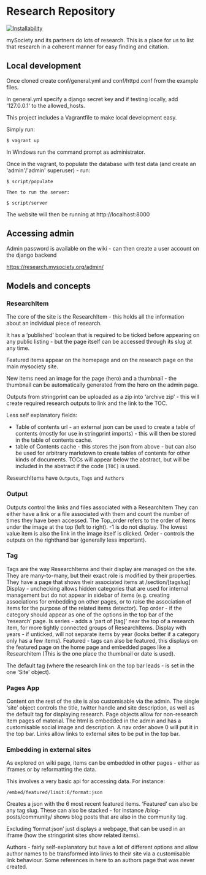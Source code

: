 # Research Repository


[![Installability](http://img.shields.io/badge/installability-gold-ffd700.svg)]()

mySociety and its partners do lots of research. This is a place for us to list that research in a coherent manner for easy finding and citation.

## Local development


Once cloned create conf/general.yml and conf/httpd.conf from the example files.

In general.yml specify a django secret key and if testing locally, add '127.0.0.1' to the allowed_hosts.
    
This project includes a Vagrantfile to make local development easy.

Simply run:

    $ vagrant up

In Windows run the command prompt as administrator. 
    
Once in the vagrant, to populate the database with test data (and create an 'admin'/'admin' superuser) - run:

	$ script/populate
	
	Then to run the server:
	
	$ script/server

The website will then be running at http://localhost:8000


## Accessing admin

Admin password is available on the wiki - can then create a user account on the django backend

https://research.mysociety.org/admin/ 


## Models and concepts

### ResearchItem

The core of the site is the ResearchItem - this holds all the information about an individual piece of research.

It has a ‘published’ boolean that is required to be ticked before appearing on any public listing  - but the page itself can be accessed through its slug at any time.

Featured items appear on the homepage and on the research page on the main mysociety site. 

New items need an image for the page (hero) and a thumbnail - the thumbnail can be automatically generated from the hero on the admin page. 

Outputs from stringprint can be uploaded as a zip into ‘archive zip’ - this will create required research outputs to link and the link to the TOC.

Less self explanatory fields:

- Table of contents url - an external json can be used to create a table of contents (mostly for use in stringprint imports)  - this will then be stored in the table of contents cache. 
- table of Contents cache - this stores the json from above - but can also be used for arbitrary markdown to create tables of contents for other kinds of documents. TOCs will appear below the abstract, but will be included in the abstract if the code `[TOC]` is used. 

ResearchItems have `Outputs`, `Tags` and `Authors`

### Output

Outputs control the links and files associated with a ResearchItem
They can either have a link or a file associated with them and count the number of times they have been accessed.
The Top_order refers to the order of items under the image at the top (left to right). -1 is do not display. The lowest value item is also the link in the image itself is clicked. 
Order - controls the outputs on the righthand bar (generally less important). 

### Tag
Tags are the way ResearchItems and their display are managed on the site. They are many-to-many, but their exact role is modified by their properties. They have a page that shows their associated items at /section/[tagslug]
Display - unchecking allows hidden categories that are used for internal management but do not appear in sidebar of items (e.g. creating associations for embedding on other pages, or to raise the association of items for the purpose of the related items detector). 
Top order - if the category should appear as one of the options in the top bar of the ‘research’ page. 
Is series - adds a ‘part of [tag]’ near the top of a research item, for more tightly connected groups of ResearchItems. 
Display with years - if unticked, will not separate items by year (looks better if a category only has a few items). 
Featured - tags can also be featured, this displays on the featured page on the home page and embedded pages like a Researchitem (This is the one place the thumbnail or date is used). 

The default tag (where the research link on the top bar leads - is set in the one ‘Site’ object). 

### Pages App

Content on the rest of the site is also customisable via the admin. 
The single ‘site’ object controls the title, twitter handle and site description, as well as the default tag for displaying research. 
Page objects allow for non-research item pages of material. The html is embedded in the admin and has a customisable social image and description. A nav order above 0 will put it in the top bar. 
Links allow links to external sites to be put in the top bar.

### Embedding in external sites

As explored on wiki page, items can be embedded in other pages - either as iframes or by reformatting the data.

This involves a very basic api for accessing data. For instance:

`/embed/featured/limit:6/format:json`

Creates a json with the 6 most recent featured items. ‘Featured’ can also be any tag slug. These can also be stacked - for instance /blog-posts/community/ shows blog posts that are also in the community tag. 

Excluding ‘format:json’ just displays a webpage, that can be used in an iframe (how the stringprint sites show related items). 

Authors - fairly self-explanatory but have a lot of different options and allow author names to be transformed into links to their site via a customisable link behaviour. Some references in here to an authors page that was never created. 
